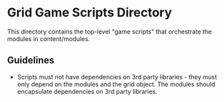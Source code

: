 
Grid Game Scripts Directory
===========================

This directory contains the top-level "game scripts" that orchestrate the modules in content/modules.

Guidelines
----------

 * Scripts must not have dependencies on 3rd party libraries - they must only
   depend on the modules and the grid object. The modules should encapsulate
   dependencies on 3rd party libraries.
   